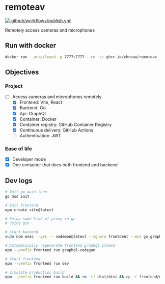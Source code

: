 # remoteav

[![.github/workflows/publish.yml](https://github.com/chneau/remoteav/actions/workflows/publish.yml/badge.svg)](https://github.com/chneau/remoteav/actions/workflows/publish.yml)

Remotely access cameras and microphones

## Run with docker

```bash
docker run --privileged -p 7777:7777 --rm -it ghcr.io/chneau/remoteav
```

## Objectives

### Project

- [ ] Access cameras and microphones remotely
  - [x] Frontend: Vite, React
  - [x] Backend: Go
  - [x] Api: GraphQL
  - [x] Container: Docker
  - [x] Container registry: GitHub Container Registry
  - [x] Continuous delivery: GitHub Actions
  - [ ] Authentication: JWT

### Ease of life

- [x] Developer mode
- [x] One container that does both frontend and backend

## Dev logs

```bash
# Init go main then
go mod init

# Init frontend
npm create vite@latest

# Setup some kind of proxy in go
# using gin

# Start backend
sudo npm exec --yes -- nodemon@latest --ignore frontdent --ext go,graphql,html --exec 'sudo fuser -k 7777/tcp; sudo env "PATH=$PATH" go run ./dev || false'

# Automatically regenerate frontend graphql schema
npm --prefix frontend run graphql-codegen

# Start frontend
npm --prefix frontend run dev

# Simulate production build
npm --prefix frontend run build && rm -rf dist/dist && cp -r frontend/dist dist && sudo go run .
```
